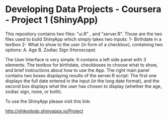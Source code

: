 Developing Data Projects - Coursera - Project 1 (ShinyApp)
========================================================

This repository contains two files: "ui.R" , and "server.R". Those are the two files used to build ShinyApp which simply takes two inputs:
1- Birthdate in a textbox
2- What to show to the user (in form of a checkbox), containing two options:
	A. Age
	B. Zodiac Sign (Horoscope)
	
The User Interface is very simple. It contains a left side panel with 3 elements: The textbox for birthdate, checkboxes to choose what to show, and brief instructions about how to use the App.
The right main panel contains two boxes displaying results of the server.R script: The first one displays the full date entered in the input (in the long date format),
and the second box displays what the user has chosen to display (whether the age, zodiac sign, none, or both).

To use the ShinyApp please visit this link:

http://shikododo.shinyapps.io/Project


